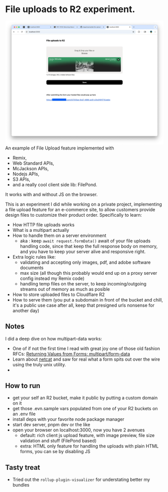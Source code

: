 # File uploads to R2 experiment.

<img src="./example.webp">
An example of File Upload feature implemented with

-   Remix,
-   Web Standard APIs,
-   McJackson APIs,
-   Nodejs APIs,
-   S3 APIs,
-   and a really cool client side lib: FilePond.

It works with and without JS on the browser.

This is an experiment I did while working on a private project, implementing a file upload feature for an e-commerce site, to allow customers provide design files to customize their product order. Specifically to learn:

-   How HTTP file uploads works
-   What is a multipart actually
-   How to handle them on a server environment
    -   aka : keep `await request.formData()` await of your file uploads handling code, since that keep the full response body on memory, and you have to keep your server alive and responsive right.
-   Extra logic rules like:
    -   validating and accepting only images, pdf, and adobe software documents
    -   max size (all though this probably would end up on a proxy server config instead my Remix code)
    -   handling temp files on the server, to keep incoming/outgoing streams out of memory as much as posible
-   How to store uploaded files to Cloudflare R2
-   How to serve them (you put a subdomain in front of the bucket and chill, it's a public use case after all, keep that presigned urls nonsense for another day)

## Notes

I did a deep dive on how multipart-data works:

-   One of if not the first time I read with great joy one of those old fashion RFCs: [Returning Values from Forms: multipart/form-data](https://www.rfc-editor.org/rfc/rfc7578)
-   Learn about [netcat](https://stackoverflow.com/questions/8659808/how-does-http-file-upload-work#answer-26791188) and saw for real what a form spits out over the wire using the truly unix utility.
-

## How to run

-   get your self an R2 bucket, make it public by putting a custom domain on it
-   get those .evn.sample vars populated from one of your R2 buckets on an .env file
-   install deps with your favorite node package manager
-   start dev server, pnpm dev or the like
-   open your browser on localhost:3000, now you have 2 avenues
    -   default: rich client js upload feature, with image preview, file size validation and stuff (FilePond based)
    -   extra: HTML only feature for handling the uploads with plain HTML forms, you can se by disabling JS

## Tasty treat

-   Tried out the `rollup-plugin-visualizer` for understating better my bundles
